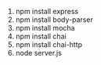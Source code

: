 1. npm install express
2. npm install body-parser
3. npm install mocha
4. npm install chai
5. npm install chai-http
6. node server.js